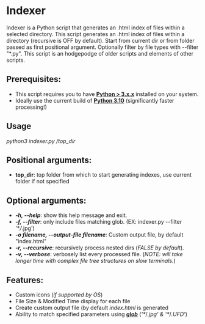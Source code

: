 # Indexer
Indexer is a Python script that generates an .html index of files within a selected directory. This script generates an .html index of files within a directory (recursive is OFF by default). Start from current dir or from folder passed as first positional argument. Optionally filter by file types with --filter "\*.py". This script is an hodgepodge of older scripts and elements of other scripts.

## Prerequisites:
* This script requires you to have **[Python > 3.x.x](https://www.python.org/downloads/)** installed on your system. 
* Ideally use the current build of **[Python 3.10](https://www.python.org/downloads/release/python-3100/)** (significantly faster processing!)

## Usage
*python3 indexer.py /top_dir*

## Positional arguments:
* **top_dir**: top folder from which to start generating indexes, use current folder if not specified

## Optional arguments:
* ***-h, --help***: show this help message and exit.
* ***-f, --filter***: only include files matching glob. (EX: indexer.py --filter '\**/*.jpg')
* ***-o filename, --output-file filename***: Custom output file, by default "index.html"
* ***-r, --recursive***: recursively process nested dirs (*FALSE by default*).
* ***-v, --verbose***: verbosely list every processed file. (*NOTE: will take longer time with complex file tree structures on slow terminals.*)

## Features:
* Custom icons (*if supported by OS*)  
* File Size & Modified Time display for each file 
* Create custom output file (by default *index.html* is generated
* Ability to match specified parameters using [***glob***](https://docs.python.org/3/library/glob.html) (*'\**/*.jpg' & '\**/*.UFD'*)
